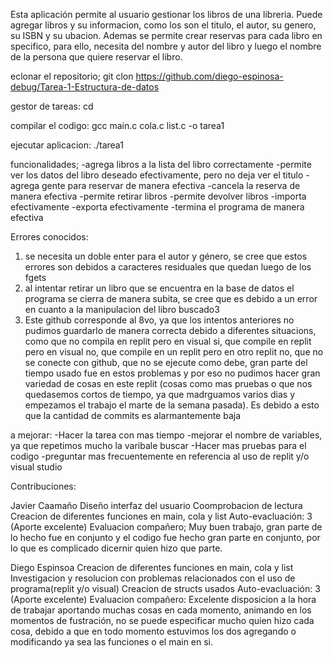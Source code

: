 Esta aplicación permite al usuario gestionar los libros de una libreria. Puede agregar libros y su informacion, como los son el titulo, el autor, su genero, su ISBN y su ubacion. Ademas se permite crear reservas para cada libro en specifico, para ello, necesita del nombre y autor del libro y luego el nombre de la persona que quiere reservar el libro.

eclonar el repositorio;
git clon <https://github.com/diego-espinosa-debug/Tarea-1-Estructura-de-datos>

gestor de tareas:
cd <path al lugar donde se desea clonar>

compilar el codigo:
gcc main.c cola.c list.c -o tarea1

ejecutar aplicacion:
./tarea1

funcionalidades;
-agrega libros a la lista del libro correctamente
-permite ver los datos del libro deseado efectivamente, pero no deja ver el titulo
-agrega gente para reservar de manera efectiva
-cancela la reserva de manera efectiva
-permite retirar libros
-permite devolver libros
-importa efectivamente
-exporta efectivamente
-termina el programa de manera efectiva


Errores conocidos: 
1. se necesita un doble enter para el autor y género, se cree que estos errores son debidos a caracteres residuales que quedan luego de los fgets
2. al intentar retirar un libro que se encuentra en la base de datos el programa se cierra de manera subita, se cree que es debido a un error en cuanto a la manipulacion del libro buscado3
3. Este github corresponde al 8vo, ya que los intentos anteriores no pudimos guardarlo de manera correcta debido a diferentes situacions, como que no compila en replit pero en visual si, que compile en replit pero en visual no, que compile en un replit pero en otro replit no, que no se conecte con github, que no se ejecute como debe, gran parte del tiempo usado fue en estos problemas y por eso no pudimos hacer gran variedad de cosas en este replit (cosas como mas pruebas o que nos quedasemos cortos de tiempo, ya que madrguamos varios dias y empezamos el trabajo el marte de la semana pasada). Es debido a esto que la cantidad de commits es alarmantemente baja

a mejorar:
-Hacer la tarea con mas tiempo
-mejorar el nombre de variables, ya que repetimos mucho la varibale buscar
-Hacer mas pruebas para el codigo
-preguntar mas frecuentemente en referencia al uso de replit y/o visual studio

Contribuciones:

Javier Caamaño
Diseño interfaz del usuario
Coomprobacion de lectura
Creacion de diferentes funciones en main, cola y list
Auto-evacluación: 3 (Aporte excelente)
Evaluacion compañero; Muy buen trabajo, gran parte de lo hecho fue en conjunto y el codigo fue hecho gran parte en conjunto, por lo que es complicado dicernir quien hizo que parte.

Diego Espinsoa
Creacion de diferentes funciones en main, cola y list
Investigacion y resolucion con problemas relacionados con el uso de programa(replit y/o visual)
Creacion de structs usados
Auto-evacluación: 3 (Aporte excelente)
Evaluacion compañero: Excelente disposicion a la hora de trabajar aportando muchas cosas en cada momento, animando en los momentos de fustración, no se puede especificar mucho quien hizo cada cosa, debido a que en todo momento estuvimos los dos agregando o modificando ya sea las funciones o el main en si.
